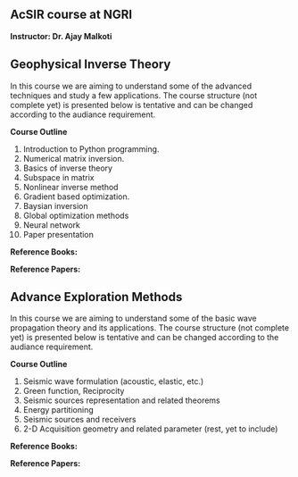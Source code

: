 ## AcSIR course at NGRI
**Instructor: Dr. Ajay Malkoti**


## Geophysical Inverse Theory  
In this course we are aiming to understand some of the advanced techniques and study a few applications.
The course structure (not complete yet) is presented below is tentative and can be changed according to the audiance requirement. 

**Course Outline**
1. Introduction to Python programming. 
2. Numerical matrix inversion. 
3. Basics of inverse theory
4. Subspace in matrix
5. Nonlinear inverse method
6. Gradient based optimization.
7. Baysian inversion
8. Global optimization methods
9. Neural network
10. Paper presentation 

**Reference Books:**

**Reference Papers:**





## Advance Exploration Methods  
In this course we are aiming to understand some of the basic wave propagation theory and its applications.
The course structure (not complete yet) is presented below is tentative and can be changed according to the audiance requirement. 

**Course Outline**
1. Seismic wave formulation (acoustic, elastic, etc.) 
2. Green function, Reciprocity
3. Seismic sources representation and related theorems
4. Energy partitioning 
5. Seismic sources and receivers 
6. 2-D Acquisition geometry and related parameter
(rest, yet to include)

**Reference Books:**

**Reference Papers:**





